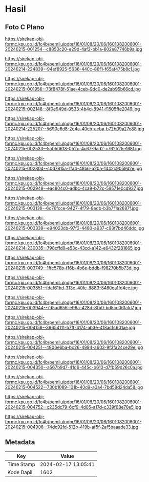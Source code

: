 # Hasil

## Foto C Plano

https://sirekap-obj-formc.kpu.go.id/fc4b/pemilu/pdpr/16/01/08/20/06/1601082006001-20240215-001254--c8853c20-e29d-4af2-bb1a-802e87746b9a.jpg

https://sirekap-obj-formc.kpu.go.id/fc4b/pemilu/pdpr/16/01/08/20/06/1601082006001-20240214-224839--94ef8925-5636-440c-86f1-f65af475b8c1.jpg

https://sirekap-obj-formc.kpu.go.id/fc4b/pemilu/pdpr/16/01/08/20/06/1601082006001-20240215-001956--73f8478f-51ae-4ceb-9dc0-de2ab95b66cd.jpg

https://sirekap-obj-formc.kpu.go.id/fc4b/pemilu/pdpr/16/01/08/20/06/1601082006001-20240215-002148--8f0e949d-0533-4b4d-8941-f1505ffe2049.jpg

https://sirekap-obj-formc.kpu.go.id/fc4b/pemilu/pdpr/16/01/08/20/06/1601082006001-20240214-225207--5690c6d8-2e4a-40eb-aeba-b72b09a27c88.jpg

https://sirekap-obj-formc.kpu.go.id/fc4b/pemilu/pdpr/16/01/08/20/06/1601082006001-20240215-002533--5a050618-052c-4c67-9ad2-c762525e168f.jpg

https://sirekap-obj-formc.kpu.go.id/fc4b/pemilu/pdpr/16/01/08/20/06/1601082006001-20240215-002804--c0d7815a-1fa4-48b6-a20a-1442c9059d2e.jpg

https://sirekap-obj-formc.kpu.go.id/fc4b/pemilu/pdpr/16/01/08/20/06/1601082006001-20240215-002949--eac804c0-adbc-4ca9-b72c-59571e0cd937.jpg

https://sirekap-obj-formc.kpu.go.id/fc4b/pemilu/pdpr/16/01/08/20/06/1601082006001-20240215-003139--6c76fcce-9427-4f79-8adb-b3b7f1a2687f.jpg

https://sirekap-obj-formc.kpu.go.id/fc4b/pemilu/pdpr/16/01/08/20/06/1601082006001-20240215-003339--e94023db-97f3-4480-a937-c63f7bd46ddc.jpg

https://sirekap-obj-formc.kpu.go.id/fc4b/pemilu/pdpr/16/01/08/20/06/1601082006001-20240214-230035--798cffd0-e53c-43cd-a142-e6432f281665.jpg

https://sirekap-obj-formc.kpu.go.id/fc4b/pemilu/pdpr/16/01/08/20/06/1601082006001-20240215-003749--1ffc578b-f16b-4b6e-bddb-f98270b5b73d.jpg

https://sirekap-obj-formc.kpu.go.id/fc4b/pemilu/pdpr/16/01/08/20/06/1601082006001-20240215-003851--fdaf61bd-313e-40fe-8883-8460ea1fd4ce.jpg

https://sirekap-obj-formc.kpu.go.id/fc4b/pemilu/pdpr/16/01/08/20/06/1601082006001-20240215-003944--7d5ad656-e96a-428d-8fb0-bd5cc06fafd7.jpg

https://sirekap-obj-formc.kpu.go.id/fc4b/pemilu/pdpr/16/01/08/20/06/1601082006001-20240215-004158--39654111-b7ff-4174-ab3e-418ac1c601ae.jpg

https://sirekap-obj-formc.kpu.go.id/fc4b/pemilu/pdpr/16/01/08/20/06/1601082006001-20240215-004251--4806e6ba-bc26-4994-a603-9f3fa24ce29e.jpg

https://sirekap-obj-formc.kpu.go.id/fc4b/pemilu/pdpr/16/01/08/20/06/1601082006001-20240215-004350--a567b9d7-41d6-445c-b613-d7fb59d26c0a.jpg

https://sirekap-obj-formc.kpu.go.id/fc4b/pemilu/pdpr/16/01/08/20/06/1601082006001-20240215-004522--730b1089-101b-40d9-a3a4-7bd58d24da58.jpg

https://sirekap-obj-formc.kpu.go.id/fc4b/pemilu/pdpr/16/01/08/20/06/1601082006001-20240215-004752--c235dc79-6cf9-4d05-a17d-c339f68e70e5.jpg

https://sirekap-obj-formc.kpu.go.id/fc4b/pemilu/pdpr/16/01/08/20/06/1601082006001-20240215-004906--74dc92fd-512b-419b-af5f-2af5baaade33.jpg


## Metadata

| Key        | Value               |
| ---------- | ------------------- |
| Time Stamp | 2024-02-17 13:05:41 |
| Kode Dapil | 1602                |



